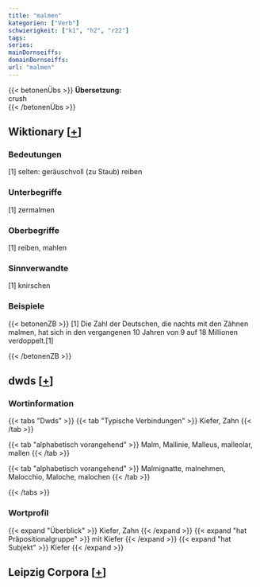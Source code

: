 ```yaml
---
title: "malmen"
kategorien: ["Verb"]
schwierigkeit: ["k1", "h2", "r22"]
tags:
series:
mainDornseiffs:
domainDornseiffs:
url: "malmen"
---
```


{{< betonenÜbs >}}
**Übersetzung:**  
crush  
{{< /betonenÜbs >}}

## Wiktionary [[+](https://de.wiktionary.org/wiki/malmen)]

### Bedeutungen
[1] selten: geräuschvoll (zu Staub) reiben  

### Unterbegriffe
[1] zermalmen  

### Oberbegriffe
[1] reiben, mahlen  

### Sinnverwandte
[1] knirschen  

### Beispiele
{{< betonenZB >}}
[1] Die Zahl der Deutschen, die nachts mit den Zähnen malmen, hat sich in den vergangenen 10 Jahren von 9 auf 18 Millionen verdoppelt.[1]  

{{< /betonenZB >}}


## dwds [[+](https://www.dwds.de/wb/malmen)]

### Wortinformation
{{< tabs "Dwds" >}}
{{< tab "Typische Verbindungen" >}}
Kiefer, Zahn
{{< /tab >}}

{{< tab "alphabetisch vorangehend" >}}
Malm, Mallinie, Malleus, malleolar, mallen
{{< /tab >}}

{{< tab "alphabetisch vorangehend" >}}
Malmignatte, malnehmen, Malocchio, Maloche, malochen
{{< /tab >}}

{{< /tabs >}}

### Wortprofil
{{< expand "Überblick" >}} Kiefer, Zahn {{< /expand >}}
{{< expand "hat Präpositionalgruppe" >}} mit Kiefer {{< /expand >}}
{{< expand "hat Subjekt" >}} Kiefer {{< /expand >}}

## Leipzig Corpora [[+](https://corpora.uni-leipzig.de/en/res?word=malmen&corpusId=deu_newscrawl-public_2018)]

